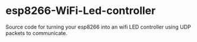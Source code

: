 # esp8266-WiFi-Led-controller
Source code for turning your esp8266 into an wifi LED controller using UDP packets to communicate.

